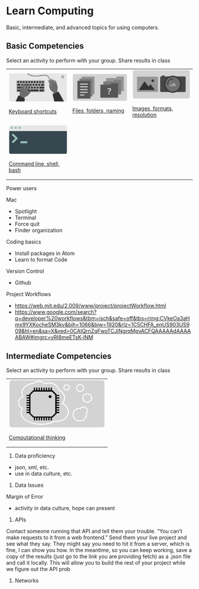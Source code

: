 # Learn Computing

Basic, intermediate, and advanced topics for using computers.





## Basic Competencies

Select an activity to perform with your group. Share results in class


<table>

<tr>
<td>
<a href="topics-keyboard-shortcuts.md">
<img style="width:260px; height:auto;" src="assets/img/banner-keyboard-shortcuts.png">

Keyboard shortcuts</a>
</td>
<td>
<a href="topics-files-folders.md">
<img style="width:260px; height:auto;" src="assets/img/banner-files-folders.png">

Files, folders, naming</a>
</td>
<td>
<a href="topics-images.md">
<img style="width:260px; height:auto;" src="assets/img/banner-images.png">

Images, formats, resolution</a>
</td>
</tr>

<tr>
<td>
<a href="topics-command-line.md">
<img style="width:260px; height:auto;" src="assets/img/banner-command-line.png">

Command line, shell, bash</a>
</td>
</tr>

</table>










Power users


Mac
- Spotlight
- Terminal
- Force quit
- Finder organization




Coding basics
- Install packages in Atom
- Learn to format Code



Version Control
- Github




Project Workflows
- https://web.mit.edu/2.009/www/project/projectWorkflow.html
- https://www.google.com/search?q=developer%20workflows&tbm=isch&safe=off&tbs=rimg:CVkeOa3aHmx9YXKocheSM3kv&bih=1066&biw=1920&rlz=1C5CHFA_enUS903US909&hl=en&sa=X&ved=0CAIQrnZqFwoTCJiNgrqMpvACFQAAAAAdAAAAABAW#imgrc=yRI8meETsK-lNM









## Intermediate Competencies

Select an activity to perform with your group. Share results in class


<table>
<tr>
<td>
<a href="topics-computational-thinking.md">
<img style="width:260px; height:auto;" src="assets/img/banner-computational-thinking.png">

Computational thinking</a>
</td>

</tr>
</table>



1. Data proficiency
- json, xml, etc.
- use in data culture, etc.



1. Data Issues


Margin of Error
- activity in data culture, hope can present





1. APIs

Contact someone running that API and tell them your trouble. “You can’t make requests to it from a web frontend.” Send them your live project and see what they say. They might say you need to hit it from a server, which is fine, I can show you how.
In the meantime, so you can keep working, save a copy of the results (just go to the link you are providing fetch) as a .json file and call it locally. This will allow you to build the rest of your project while we figure out the API prob





1. Networks
